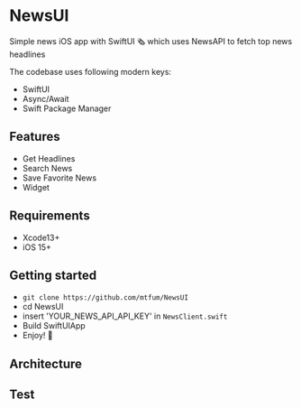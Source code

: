 # NewsUI

Simple news iOS app with SwiftUI 🗞️ which uses NewsAPI to fetch top news headlines

The codebase uses following modern keys:

- SwiftUI
- Async/Await
- Swift Package Manager

## Features

- Get Headlines 
- Search News
- Save Favorite News
- Widget

## Requirements

- Xcode13+
- iOS 15+

## Getting started

- `git clone https://github.com/mtfum/NewsUI`
- cd NewsUI
- insert 'YOUR_NEWS_API_API_KEY' in `NewsClient.swift`
- Build SwiftUIApp
- Enjoy! 🎉


## Architecture


## Test



